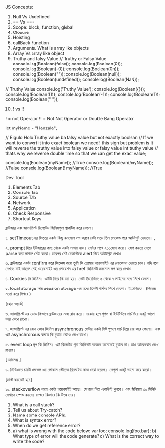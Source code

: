 JS Concepts:

1. Null Vs Undefined
2. == Vs ===
3. Scope: block, function, global
4. Closure
5. Hoisting
6. callBack Function
7. Arguments. What is array like objects
8. Array Vs array like object
9. Truthy and falsy Value
   // Truthy or Falsy Value
   console.log(Boolean(false));
   console.log(Boolean(0));
   console.log(Boolean(-0));
   console.log(Boolean(0n));
   console.log(Boolean(""));
   console.log(Boolean(null));
   console.log(Boolean(undefined));
   console.log(Boolean(NaN));

// Truthy Value
console.log('Truthy Value');
console.log(Boolean({}));
console.log(Boolean([]));
console.log(Boolean(-1));
console.log(Boolean(1));
console.log(Boolean(" "));

10. ! vs !!

! = not Operator
!! = Not Not Operator or Double Bang Operator

let myName = "Hanzala";

// Eigulo Holo Truthy value ba falsy value but not exactly boolean
// If we want to convert it into exact boolean we need ! this sign but problem is It will reverse the truthy value into falsy value or falsy value int truthy value
// thats why we reverse double time so that we can get the exact value;

console.log(Boolean(myName)); //True
console.log(Boolean(!myName)); //False
console.log(Boolean(!!myName)); //True

Dev Tool

1. Elements Tab
2. Console Tab
3. Source Tab
4. Network
5. Application
6. Check Responsive
7. Shortcut Keys

ব্রাউজার এবং জাভাস্ক্রিপ্ট রিলেটেড জিনিসগুলা প্রাকটিস করে ফেলো।

১. setTimeout এর ভিতরে একটা কিছু কনসোল লগ করবে যেটা সাড়ে তিন সেকেন্ড পরে আউটপুট দেখাবে। ,

২. prompt দিয়ে ইউজারের কাছ থেকে একটা সংখ্যা নাও। সেটার সাথে ২০০যোগ করো। যোগ করতে গেলে parse করা লাগলে সেটা করো। তারপর সেই রেজাল্টকে alert দিয়ে আউটপুট দেখাও

৩. ব্রাউজারে একটা confirm করে জিজ্ঞেস করো তুমি কি তোমার ওয়েবসাইট এর লোকেশন দেখতে চাও। যদি বলে দেখতে চাই তাহলে সেই ওয়েবসাইট এর লোকেশন এর href জিনিসটা কনসোল লগ করে দেখাও

৪. Cookies কি জিনিস। এইটা দিয়ে কি করা হয়। সেটা ইংরেজিতে ৫ থেকে ৭ লাইনের মধ্যে লিখে ফেলো।

৫. local storage আর session storage এর মধ্যে তিনটা পার্থক্য লিখে ফেলো। ইংরেজিতে। (নিজের মতো করে লিখবে )

[হোম ওয়ার্ক]

৬. জাভাস্ক্রিপ্ট এর কোড কিভাবে ব্রাউজারের মধ্যে রান করে। দরকার হলে গুগল বা ইউটিউবে সার্চ দিয়ে একটু ভালো করে দেখে রাখো।

৭. জাভাস্ক্রিপ্ট এর কোন কোন জিনিস asynchronous সেটার একটা লিষ্ট গুগলে সার্চ দিয়ে বের করে ফেলো। এবং এই asynchronous বলতে কি বুঝায় সেটাও দেখে রাখো।

৮. event loop লুপ কি জিনিস। এই রিলেটেড পুরা জিনিসটা আজকে অনেকেই বুঝবে না। তাও আরেকবার দেখে রাখবে।

[ চ্যালেঞ্জ ]

৯. ভিডিওতে চারটা লেভেল এর লোকাল স্টোরেজ রিলেটেড কাজ দেয়া হয়েছে। সেগুলা একটু ভালো করে করো।

[মাস্ট করতেই হবে]

১০. stackoverflow নামে একটা ওয়েবসাইট আছে। সেখানে গিয়ে একাউণ্ট খুলবে। এবং মিনিমাম ৩০ মিনিট সেখানে স্পেন্ড করবে। দেখবে কিভাবে কি উত্তর দেয়।

1. What is a call stack?
2. Tell us about Try-catch?
3. Name some console APIs.
4. What is syntax error?
5. When do we get reference error?
6. a) what is wrong with the code below:
   var foo;
   console.log(foo.bar);
   b) What type of error will the code generate?
   c) What is the correct way to write the code?
